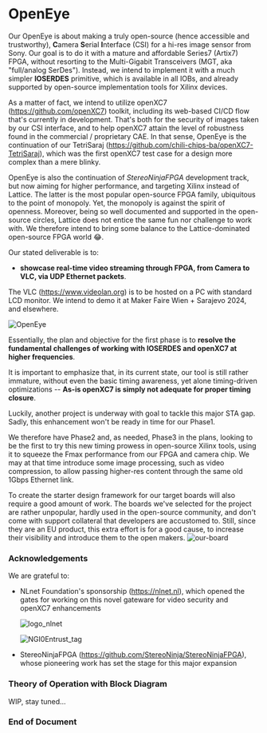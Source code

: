 # OpenEye
Our OpenEye is about making a truly open-source (hence accessible and trustworthy), <b>C</b>amera <b>S</b>erial <b>I</b>nterface (CSI) for a hi-res image sensor from Sony. Our goal is to do it with a mature and affordable Series7 (Artix7) FPGA, without resorting to the Multi-Gigabit Transceivers (MGT, aka "full/analog SerDes"). Instead, we intend to implement it with a much simpler <b>IOSERDES</b> primitive, which is available in all IOBs, and already supported by open-source implementation tools for Xilinx devices. 

As a matter of fact, we intend to utilize openXC7 (https://github.com/openXC7) toolkit, including its web-based CI/CD flow that's currently in development. That's both for the security of images taken by our CSI interface, and to help openXC7 attain the level of robustness found in the commercial / proprietary CAE. In that sense, OpenEye is the continuation of our TetriSaraj (https://github.com/chili-chips-ba/openXC7-TetriSaraj), which was the first openXC7 test case for a design more complex than a mere blinky. 

OpenEye is also the continuation of <i>StereoNinjaFPGA</i> development track, but now aiming for higher performance, and targeting Xilinx instead of Lattice. The latter is the most popular open-source FPGA family, ubiquitous to the point of monopoly. Yet, the monopoly is against the spirit of openness. Moreover, being so well documented and supported in the open-source circles, Lattice does not entice the same fun nor challenge to work with. We therefore intend to bring some balance to the Lattice-dominated open-source FPGA world 😂.

Our stated deliverable is to:
 - <b>showcase real-time video streaming through FPGA, from Camera to VLC, via UDP Ethernet packets</b>.

The VLC (https://www.videolan.org) is to be hosted on a PC with standard LCD monitor. We intend to demo it at Maker Faire Wien + Sarajevo 2024, and elsewhere.                

   ![OpenEye](https://github.com/chili-chips-ba/openeye/assets/67533663/07cb0f47-c9c7-483e-a028-0066342f5023)

Essentially, the plan and objective for the first phase is to <b>resolve the fundamental challenges of working with IOSERDES and openXC7 at higher frequencies</b>. 

It is important to emphasize that, in its current state, our tool is still rather immature, without even the basic timing awareness, yet alone timing-driven optimizations -- <b>As-is openXC7 is simply not adequate for proper timing closure</b>. 

Luckily, another project is underway with goal to tackle this major STA gap. Sadly, this enhancement won't be ready in time for our Phase1. 

We therefore have Phase2 and, as needed, Phase3 in the plans, looking to be the first to try this new timing prowess in open-source Xilinx tools, using it to squeeze the Fmax performance from our FPGA and camera chip. We may at that time introduce some image processing, such as video compression, to allow passing higher-res content through the same old 1Gbps Ethernet link. 

To create the starter design framework for our target boards will also require a good amount of work. The boards we've selected for the project are rather unpopular, hardly used in the open-source community, and don't come with support collateral that developers are accustomed to. Still, since they are an EU product, this extra effort is for a good cause, to increase their visibility and introduce them to the open makers.
      ![our-board](https://github.com/chili-chips-ba/openeye/assets/67533663/12fe4ac5-299f-4040-aa67-dc022124908a)


**<h3> Acknowledgements </h3>**
We are grateful to:
 - NLnet Foundation's sponsorship (https://nlnet.nl), which opened the gates for working on this novel gateware for video security and openXC7 enhancements

    ![logo_nlnet](https://github.com/chili-chips-ba/openeye/assets/67533663/18e7db5c-8c52-406b-a58e-8860caa327c2)

    ![NGI0Entrust_tag](https://github.com/chili-chips-ba/openeye/assets/67533663/19e919e3-6888-43e8-88b3-0a2ff447a80b)

   
 - StereoNinjaFPGA (https://github.com/StereoNinja/StereoNinjaFPGA), whose pioneering work has set the stage for this major expansion

 
**<h3> Theory of Operation with Block Diagram </h3>**
WIP, stay tuned... 


**<h3>  End of Document </h3>** 
